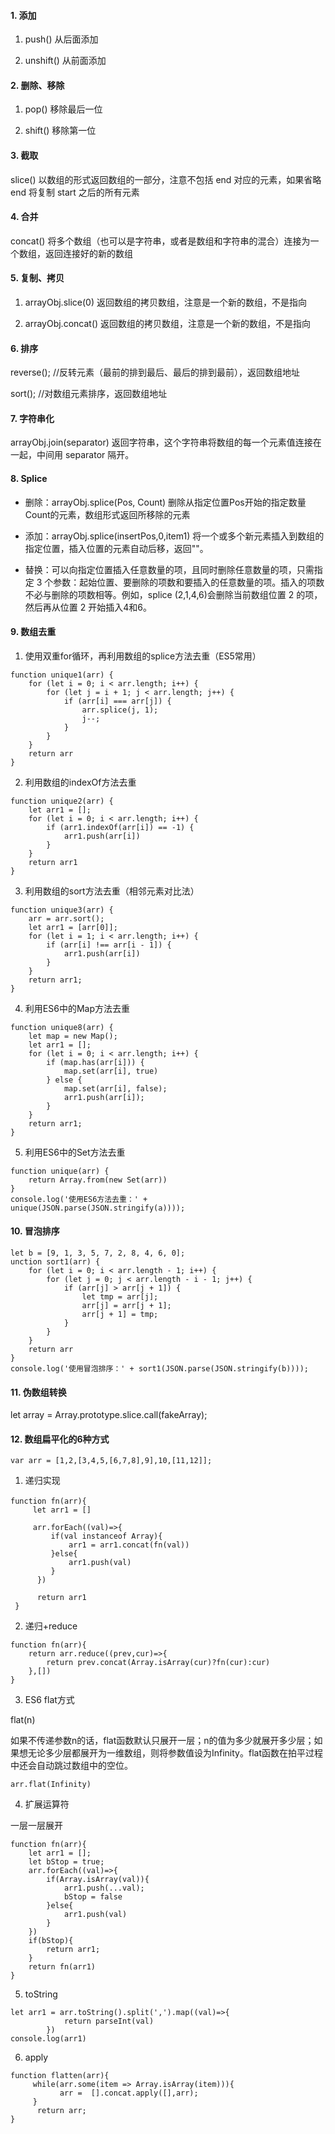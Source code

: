 <!--
 * @Author: your name
 * @Date: 2021-01-05 10:37:33
 * @LastEditTime: 2021-03-30 17:07:04
 * @LastEditors: Please set LastEditors
 * @Description: In User Settings Edit
 * @FilePath: /Interview Files/03-01-Array.md
-->
#### 1. 添加

1. push() 从后面添加
   
2. unshift() 从前面添加

#### 2. 删除、移除

1. pop() 移除最后一位

2. shift() 移除第一位

#### 3. 截取

slice() 以数组的形式返回数组的一部分，注意不包括 end 对应的元素，如果省略 end 将复制 start 之后的所有元素

#### 4. 合并

concat() 将多个数组（也可以是字符串，或者是数组和字符串的混合）连接为一个数组，返回连接好的新的数组

#### 5. 复制、拷贝

1. arrayObj.slice(0) 返回数组的拷贝数组，注意是一个新的数组，不是指向

2. arrayObj.concat() 返回数组的拷贝数组，注意是一个新的数组，不是指向

#### 6. 排序

reverse(); //反转元素（最前的排到最后、最后的排到最前），返回数组地址

sort(); //对数组元素排序，返回数组地址

#### 7. 字符串化

arrayObj.join(separator) 返回字符串，这个字符串将数组的每一个元素值连接在一起，中间用 separator 隔开。

#### 8. Splice

- 删除：arrayObj.splice(Pos, Count) 删除从指定位置Pos开始的指定数量Count的元素，数组形式返回所移除的元素

- 添加：arrayObj.splice(insertPos,0,item1) 将一个或多个新元素插入到数组的指定位置，插入位置的元素自动后移，返回""。

- 替换：可以向指定位置插入任意数量的项，且同时删除任意数量的项，只需指定 3 个参数：起始位置、要删除的项数和要插入的任意数量的项。插入的项数不必与删除的项数相等。例如，splice (2,1,4,6)会删除当前数组位置 2 的项，然后再从位置 2 开始插入4和6。

#### 9. 数组去重

1. 使用双重for循环，再利用数组的splice方法去重（ES5常用）
```
function unique1(arr) {
    for (let i = 0; i < arr.length; i++) {
        for (let j = i + 1; j < arr.length; j++) {
            if (arr[i] === arr[j]) {
                arr.splice(j, 1);
                j--;
            }
        }
    }
    return arr
}
```
2. 利用数组的indexOf方法去重
```
function unique2(arr) {
    let arr1 = [];
    for (let i = 0; i < arr.length; i++) {
        if (arr1.indexOf(arr[i]) == -1) {
            arr1.push(arr[i])
        }
    }
    return arr1
}
```
3. 利用数组的sort方法去重（相邻元素对比法）
```
function unique3(arr) {
    arr = arr.sort();
    let arr1 = [arr[0]];
    for (let i = 1; i < arr.length; i++) {
        if (arr[i] !== arr[i - 1]) {
            arr1.push(arr[i])
        }
    }
    return arr1;
}
```
4. 利用ES6中的Map方法去重
```
function unique8(arr) {
    let map = new Map();
    let arr1 = [];
    for (let i = 0; i < arr.length; i++) {
        if (map.has(arr[i])) {
            map.set(arr[i], true)
        } else {
            map.set(arr[i], false);
            arr1.push(arr[i]);
        }
    }
    return arr1;
}
```
5. 利用ES6中的Set方法去重
```
function unique(arr) {
    return Array.from(new Set(arr))
}
console.log('使用ES6方法去重：' + unique(JSON.parse(JSON.stringify(a))));
```

#### 10. 冒泡排序

```
let b = [9, 1, 3, 5, 7, 2, 8, 4, 6, 0];
unction sort1(arr) {
    for (let i = 0; i < arr.length - 1; i++) {
        for (let j = 0; j < arr.length - i - 1; j++) {
            if (arr[j] > arr[j + 1]) {
                let tmp = arr[j];
                arr[j] = arr[j + 1];
                arr[j + 1] = tmp;
            }
        }
    }
    return arr
}
console.log('使用冒泡排序：' + sort1(JSON.parse(JSON.stringify(b))));
```

#### 11. 伪数组转换

let array  = Array.prototype.slice.call(fakeArray);

#### 12. 数组扁平化的6种方式

```
var arr = [1,2,[3,4,5,[6,7,8],9],10,[11,12]];
```

1. 递归实现

```
function fn(arr){　　　　
	 let arr1 = []
	 
     arr.forEach((val)=>{
         if(val instanceof Array){
             arr1 = arr1.concat(fn(val))
         }else{
             arr1.push(val)
         }
      })
      
      return arr1
 }
```

2. 递归+reduce

```
function fn(arr){
    return arr.reduce((prev,cur)=>{
        return prev.concat(Array.isArray(cur)?fn(cur):cur)
    },[])
}
```

3. ES6 flat方式

flat(n)

如果不传递参数n的话，flat函数默认只展开一层；n的值为多少就展开多少层；如果想无论多少层都展开为一维数组，则将参数值设为Infinity。flat函数在拍平过程中还会自动跳过数组中的空位。

```
arr.flat(Infinity)
```

4. 扩展运算符

一层一层展开

```
function fn(arr){
    let arr1 = [];
    let bStop = true;
    arr.forEach((val)=>{
        if(Array.isArray(val)){
            arr1.push(...val);
            bStop = false
        }else{
            arr1.push(val)
        }
    })
    if(bStop){
        return arr1;
    }
    return fn(arr1)
}
```

5. toString

```
let arr1 = arr.toString().split(',').map((val)=>{
            return parseInt(val)
        })
console.log(arr1)
```

6. apply

```
function flatten(arr){
     while(arr.some(item => Array.isArray(item))){
           arr =  [].concat.apply([],arr);
     }
      return arr;
}
```


